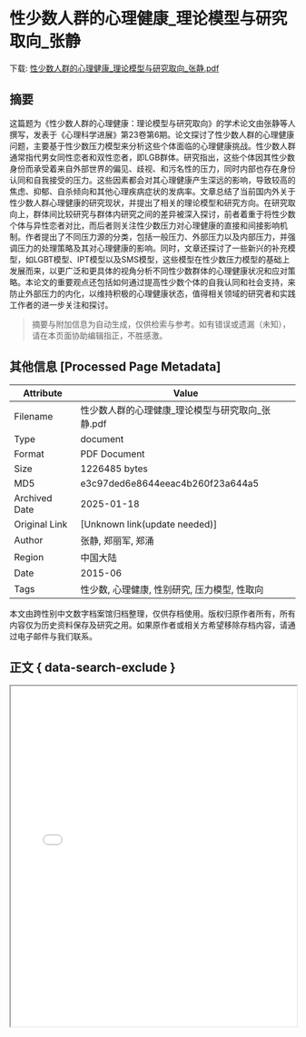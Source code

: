 # 性少数人群的心理健康_理论模型与研究取向_张静

<!-- tcd_download_link -->
下载: <a href="../性少数人群的心理健康_理论模型与研究取向_张静.pdf" download>性少数人群的心理健康_理论模型与研究取向_张静.pdf</a>
<!-- tcd_download_link_end -->

## 摘要

<!-- tcd_abstract -->
这篇题为《性少数人群的心理健康：理论模型与研究取向》的学术论文由张静等人撰写，发表于《心理科学进展》第23卷第6期。论文探讨了性少数人群的心理健康问题，主要基于性少数压力模型来分析这些个体面临的心理健康挑战。性少数人群通常指代男女同性恋者和双性恋者，即LGB群体。研究指出，这些个体因其性少数身份而承受着来自外部世界的偏见、歧视、和污名性的压力，同时内部也存在身份认同和自我接受的压力。这些因素都会对其心理健康产生深远的影响，导致较高的焦虑、抑郁、自杀倾向和其他心理疾病症状的发病率。文章总结了当前国内外关于性少数人群心理健康的研究现状，并提出了相关的理论模型和研究方向。在研究取向上，群体间比较研究与群体内研究之间的差异被深入探讨，前者着重于将性少数个体与异性恋者对比，而后者则关注性少数压力对心理健康的直接和间接影响机制。作者提出了不同压力源的分类，包括一般压力、外部压力以及内部压力，并强调压力的处理策略及其对心理健康的影响。同时，文章还探讨了一些新兴的补充模型，如LGBT模型、IPT模型以及SMS模型，这些模型在性少数压力模型的基础上发展而来，以更广泛和更具体的视角分析不同性少数群体的心理健康状况和应对策略。本论文的重要观点还包括如何通过提高性少数个体的自我认同和社会支持，来防止外部压力的内化，以维持积极的心理健康状态，值得相关领域的研究者和实践工作者的进一步关注和探讨。

<!-- tcd_abstract_end -->

> 摘要与附加信息为自动生成，仅供检索与参考。如有错误或遗漏（未知），请在本页面协助编辑指正，不胜感激。

## 其他信息 [Processed Page Metadata]

| Attribute       | Value                                  |
|-----------------|----------------------------------------|
| Filename        | 性少数人群的心理健康_理论模型与研究取向_张静.pdf                             |
| Type            | document                                 |
| Format          | PDF Document                               |
| Size            | 1226485 bytes                           |
| MD5             | e3c97ded6e8644eeac4b260f23a644a5                                  |
| Archived Date   | 2025-01-18                             |
| Original Link   | [Unknown link(update needed)]                         |
| Author          | 张静, 郑丽军, 郑涌                               |
| Region          | 中国大陆                               |
| Date            | 2015-06                                 |
| Tags            | 性少数, 心理健康, 性别研究, 压力模型, 性取向                                 |

本文由跨性别中文数字档案馆归档整理，仅供存档使用。版权归原作者所有，所有内容仅为历史资料保存及研究之用。如果原作者或相关方希望移除存档内容，请通过电子邮件与我们联系。

## 正文 { data-search-exclude }

<!-- tcd_main_text -->
<iframe src="../性少数人群的心理健康_理论模型与研究取向_张静.pdf" width="100%" height="600px">
    <p>无法显示PDF，请下载查看。</p>
</iframe>
<!-- tcd_main_text_end -->

